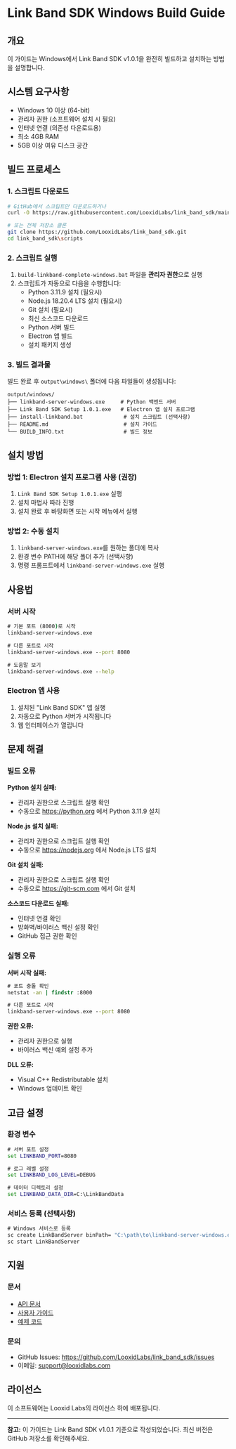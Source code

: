 # Link Band SDK Windows Build Guide

## 개요
이 가이드는 Windows에서 Link Band SDK v1.0.1을 완전히 빌드하고 설치하는 방법을 설명합니다.

## 시스템 요구사항
- Windows 10 이상 (64-bit)
- 관리자 권한 (소프트웨어 설치 시 필요)
- 인터넷 연결 (의존성 다운로드용)
- 최소 4GB RAM
- 5GB 이상 여유 디스크 공간

## 빌드 프로세스

### 1. 스크립트 다운로드
```bash
# GitHub에서 스크립트만 다운로드하거나
curl -O https://raw.githubusercontent.com/LooxidLabs/link_band_sdk/main/scripts/build-linkband-complete-windows.bat

# 또는 전체 저장소 클론
git clone https://github.com/LooxidLabs/link_band_sdk.git
cd link_band_sdk\scripts
```

### 2. 스크립트 실행
1. `build-linkband-complete-windows.bat` 파일을 **관리자 권한**으로 실행
2. 스크립트가 자동으로 다음을 수행합니다:
   - Python 3.11.9 설치 (필요시)
   - Node.js 18.20.4 LTS 설치 (필요시)
   - Git 설치 (필요시)
   - 최신 소스코드 다운로드
   - Python 서버 빌드
   - Electron 앱 빌드
   - 설치 패키지 생성

### 3. 빌드 결과물
빌드 완료 후 `output\windows\` 폴더에 다음 파일들이 생성됩니다:

```
output/windows/
├── linkband-server-windows.exe     # Python 백엔드 서버
├── Link Band SDK Setup 1.0.1.exe   # Electron 앱 설치 프로그램
├── install-linkband.bat             # 설치 스크립트 (선택사항)
├── README.md                        # 설치 가이드
└── BUILD_INFO.txt                   # 빌드 정보
```

## 설치 방법

### 방법 1: Electron 설치 프로그램 사용 (권장)
1. `Link Band SDK Setup 1.0.1.exe` 실행
2. 설치 마법사 따라 진행
3. 설치 완료 후 바탕화면 또는 시작 메뉴에서 실행

### 방법 2: 수동 설치
1. `linkband-server-windows.exe`를 원하는 폴더에 복사
2. 환경 변수 PATH에 해당 폴더 추가 (선택사항)
3. 명령 프롬프트에서 `linkband-server-windows.exe` 실행

## 사용법

### 서버 시작
```cmd
# 기본 포트 (8000)로 시작
linkband-server-windows.exe

# 다른 포트로 시작
linkband-server-windows.exe --port 8080

# 도움말 보기
linkband-server-windows.exe --help
```

### Electron 앱 사용
1. 설치된 "Link Band SDK" 앱 실행
2. 자동으로 Python 서버가 시작됩니다
3. 웹 인터페이스가 열립니다

## 문제 해결

### 빌드 오류
**Python 설치 실패:**
- 관리자 권한으로 스크립트 실행 확인
- 수동으로 https://python.org 에서 Python 3.11.9 설치

**Node.js 설치 실패:**
- 관리자 권한으로 스크립트 실행 확인
- 수동으로 https://nodejs.org 에서 Node.js LTS 설치

**Git 설치 실패:**
- 관리자 권한으로 스크립트 실행 확인
- 수동으로 https://git-scm.com 에서 Git 설치

**소스코드 다운로드 실패:**
- 인터넷 연결 확인
- 방화벽/바이러스 백신 설정 확인
- GitHub 접근 권한 확인

### 실행 오류
**서버 시작 실패:**
```cmd
# 포트 충돌 확인
netstat -an | findstr :8000

# 다른 포트로 시작
linkband-server-windows.exe --port 8080
```

**권한 오류:**
- 관리자 권한으로 실행
- 바이러스 백신 예외 설정 추가

**DLL 오류:**
- Visual C++ Redistributable 설치
- Windows 업데이트 확인

## 고급 설정

### 환경 변수
```cmd
# 서버 포트 설정
set LINKBAND_PORT=8080

# 로그 레벨 설정
set LINKBAND_LOG_LEVEL=DEBUG

# 데이터 디렉토리 설정
set LINKBAND_DATA_DIR=C:\LinkBandData
```

### 서비스 등록 (선택사항)
```cmd
# Windows 서비스로 등록
sc create LinkBandServer binPath= "C:\path\to\linkband-server-windows.exe"
sc start LinkBandServer
```

## 지원

### 문서
- [API 문서](../docs/api/)
- [사용자 가이드](../docs/user-guide/)
- [예제 코드](../docs/examples/)

### 문의
- GitHub Issues: https://github.com/LooxidLabs/link_band_sdk/issues
- 이메일: support@looxidlabs.com

## 라이선스
이 소프트웨어는 Looxid Labs의 라이선스 하에 배포됩니다.

---

**참고:** 이 가이드는 Link Band SDK v1.0.1 기준으로 작성되었습니다. 최신 버전은 GitHub 저장소를 확인해주세요. 